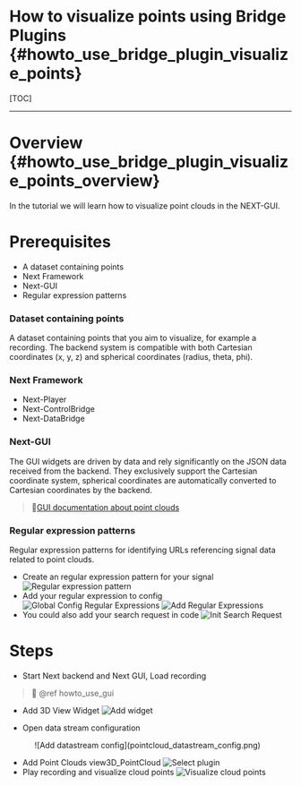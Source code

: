 How to visualize points using Bridge Plugins {#howto_use_bridge_plugin_visualize_points}
=====

[TOC]

---

# Overview {#howto_use_bridge_plugin_visualize_points_overview}

In the tutorial we will learn how to visualize point clouds in the NEXT-GUI.

# Prerequisites
* A dataset containing points
* Next Framework
* Next-GUI
* Regular expression patterns

### Dataset containing points
A dataset containing points that you aim to visualize, for example a recording.
The backend system is compatible with both Cartesian coordinates (x, y, z) and spherical coordinates (radius, theta, phi).

### Next Framework
* Next-Player
* Next-ControlBridge
* Next-DataBridge

### Next-GUI
The GUI widgets are driven by data and rely significantly on the JSON data received from the backend.
 They exclusively support the Cartesian coordinate system, spherical coordinates are automatically converted to Cartesian coordinates by the backend.
> 🔗[GUI documentation about point clouds](https://github-am.geo.conti.de/pages/ADAS/Next-GUI/#/./interface/3d_view?id=point-clouds)

### Regular expression patterns
Regular expression patterns for identifying URLs referencing signal data related to point clouds.

* Create an regular expression pattern for your signal
![Regular expression pattern](pointcloud_regex.png)
* Add your regular expression to config
![Global Config Regular Expressions](pointcloud_global_config.png)
![Add Regular Expressions](pointcloud_add_regex.png)
* You could also add your search request in code
![Init Search Request](pointcloud_init_search_requests.png)

# Steps
* Start Next backend and Next GUI, Load recording
> 🔗 @ref howto_use_gui

* Add 3D View Widget
![Add widget](pointcloud_add_widget.png)

* Open data stream configuration
<!-- align image to the left -->
<div style="text-align: left; margin-left: 45px;">
![Add datastream config](pointcloud_datastream_config.png)
</div>

* Add Point Clouds view3D_PointCloud
![Select plugin](pointcloud_select_plugin.png)
* Play recording and visualize cloud points
![Visualize cloud points](pointcloud_visualize.png)

